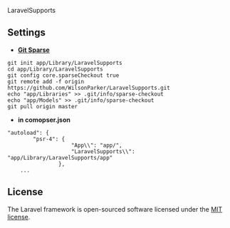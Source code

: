LaravelSupports

## Settings

- **[Git Sparse](https://www.lesstif.com/gitbook/git-clone-20776761.html)**
```
git init app/Library/LaravelSupports
cd app/Library/LaravelSupports
git config core.sparseCheckout true
git remote add -f origin https://github.com/WilsonParker/LaravelSupports.git
echo "app/Libraries" >> .git/info/sparse-checkout
echo "app/Models" >> .git/info/sparse-checkout
git pull origin master

```
- **in comopser.json**
```
"autoload": {
        "psr-4": {
                    "App\\": "app/",
                    "LaravelSupports\\": "app/Library/LaravelSupports/app"
                },
    ...
```
## License

The Laravel framework is open-sourced software licensed under the [MIT license](https://opensource.org/licenses/MIT).
